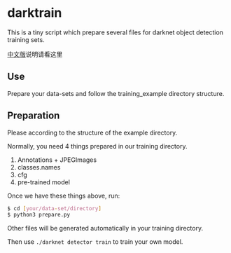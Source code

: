 # darktrain

This is a tiny script which prepare several files for darknet object detection training sets.

[中文版](https://github.com/cookedsteak/darktrain/blob/master/README_zh.md)说明请看这里

## Use

Prepare your data-sets and follow the training_example directory structure.

## Preparation

Please according to the structure of the example directory.

Normally, you need 4 things prepared in our training directory.

1. Annotations + JPEGImages
2. classes.names
4. cfg
5. pre-trained model

Once we have these things above, run:

```bash
$ cd [your/data-set/directory]
$ python3 prepare.py
```

Other files will be generated automatically in your training directory.

Then use `./darknet detector train` to train your own model.

